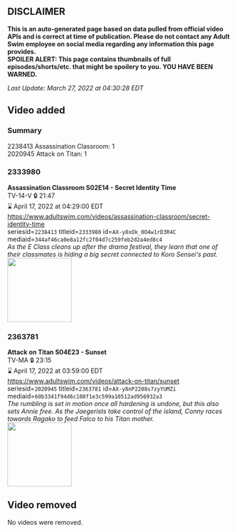 ## DISCLAIMER
**This is an auto-generated page based on data pulled from official video APIs and is correct at time of publication. Please do not contact any Adult Swim employee on social media regarding any information this page provides.**  
**SPOILER ALERT: This page contains thumbnails of full episodes/shorts/etc. that might be spoilery to you. YOU HAVE BEEN WARNED.**  

_Last Update: March 27, 2022 at 04:30:28 EDT_
## Video added
### Summary
2238413 Assassination Classroom: 1  
2020945 Attack on Titan: 1  
### 2333980
**Assassination Classroom S02E14 - Secret Identity Time**  
TV-14-V 🔒 21:47  
⌛ April 17, 2022 at 04:29:00 EDT  
https://www.adultswim.com/videos/assassination-classroom/secret-identity-time  
seriesid=`2238413` titleid=`2333980` id=`AX-y8xOk_0O4w1rD3R4C` mediaid=`344af46ca0e8a12fc2f04d7c259feb2d2a4ed8c4`  
_As the E Class cleans up after the drama festival, they learn that one of their classmates is hiding a big secret connected to Koro Sensei's past._  
<a href="https://media.cdn.adultswim.com/uploads/20220322/thumbnails/2_223221445385-AssassinationClassroom_036_SecretIdentityTime.png"><img src="https://media.cdn.adultswim.com/uploads/20220322/thumbnails/2_223221445385-AssassinationClassroom_036_SecretIdentityTime.png" height="144px" /></a>
### 2363781
**Attack on Titan S04E23 - Sunset**  
TV-MA 🔒 23:15  
⌛ April 17, 2022 at 03:59:00 EDT  
https://www.adultswim.com/videos/attack-on-titan/sunset  
seriesid=`2020945` titleid=`2363781` id=`AX-y8nP2208s7zyYUMZi` mediaid=`60b3341f94d6c108f1e3c599a10512ad956932a3`  
_The rumbling is set in motion once all hardening is undone, but this also sets Annie free. As the Jaegerists take control of the island, Conny races towards Ragako to feed Falco to his Titan mother._  
<a href="https://media.cdn.adultswim.com/uploads/20220322/thumbnails/2_223221444573-AttackOnTitan_082_Sunset.png"><img src="https://media.cdn.adultswim.com/uploads/20220322/thumbnails/2_223221444573-AttackOnTitan_082_Sunset.png" height="144px" /></a>
## Video removed
No videos were removed.  
